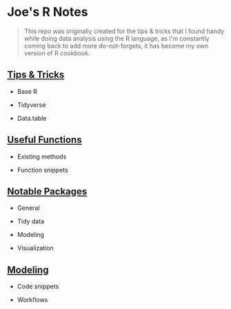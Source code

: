# Joe's R Notes

>This repo was originally created for the tips & tricks that I found handy while doing data analysis using the R language, as I'm constantly coming back to add more do-not-forgets, it has become my own version of R cookbook.

## [Tips & Tricks](https://github.com/fjoe88/Joe-s-R-Notes/blob/master/R%20Notes%20-%20Tips%20%26%20Tricks.md)

* Base R

* Tidyverse

* Data.table

## [Useful Functions](https://github.com/fjoe88/Joe-s-R-Notes/blob/master/R%20Notes%20-%20Useful%20Functions.md)

* Existing methods

* Function snippets

## [Notable Packages](https://github.com/fjoe88/Joe-s-R-Notes/blob/master/R%20Notes%20-%20Notable%20Packages.md)

* General

* Tidy data

* Modeling

* Visualization

## [Modeling](https://github.com/fjoe88/Joe-s-R-Notes/blob/master/R%20Notes%20-%20Modeling.md)

* Code snippets

* Workflows